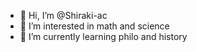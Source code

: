 - 👋 Hi, I’m @Shiraki-ac
- 👀 I’m interested in math and science
- 🌱 I’m currently learning philo and history

<!---
Shiraki-ac/Shiraki-ac is a ✨ special ✨ repository because its `README.md` (this file) appears on your GitHub profile.
You can click the Preview link to take a look at your changes.
--->
